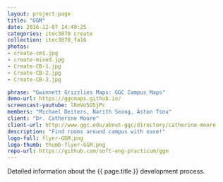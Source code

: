 ```yaml
---
layout: project-page
title: "GGM"
date: 2016-12-07 14:49:25
categories: itec3870 create
collection: itec3870_fa16
photos:
- create-cm1.jpg
- create-mixed.jpg
- Create-CB-1.jpg
- Create-CB-2.jpg
- Create-CB-3.jpg

phrase: "Gwinnett Grizzlies Maps: GGC Campus Maps"
demo-url: https://ggcmaps.github.io/
screencast-youtube: lRmVo5O5jPc
members: "Michael Deiters, Narith Seang, Aston Tsou"
client: "Dr. Catherine Moore"
client-url: http://www.ggc.edu/about-ggc/directory/catherine-moore
description: "Find rooms around campus with ease!"
logo-full: flyer-GGM.png
logo-thumb: thumb-flyer-GGM.png
repo-url: https://github.com/soft-eng-practicum/ggm
---
```


Detailed information about the {{ page.title }} development process.

<!-- lightgallery -->
<script src="https://code.jquery.com/jquery-2.2.4.min.js"></script>
<script src="https://cdn.jsdelivr.net/lightgallery/1.3.7/js/lightgallery.min.js"></script>
<script src="https://cdn.jsdelivr.net/g/lg-zoom"></script>

<script type="text/javascript">
    $(document).ready(function() {
    $("body").lightGallery({
    zoom: true,
    selector: 'a#lightgallery',
    selectWithin: 'body'
    });
    });
</script>

[ggc]: http://www.ggc.edu
[gunay-ggc]: http://www.ggc.edu/about-ggc/directory/cengiz-gunay
